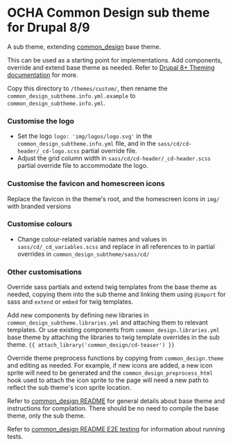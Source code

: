 # OCHA Common Design sub theme for Drupal 8/9

A sub theme, extending [common_design](https://github.com/UN-OCHA/common_design) base theme.

This can be used as a starting point for implementations. Add components, override and extend base theme as needed.
Refer to [Drupal 8+ Theming documentation](https://www.drupal.org/docs/theming-drupal) for more.

Copy this directory to `/themes/custom/`, then rename the `common_design_subtheme.info.yml.example` to
`common_design_subtheme.info.yml`.

### Customise the logo
- Set the logo `logo: 'img/logos/logo.svg'` in the `common_design_subtheme.info.yml` file, and in the
`sass/cd/cd-header/_cd-logo.scss` partial override file.
- Adjust the grid column width in `sass/cd/cd-header/_cd-header.scss` partial override file to accommodate the logo.

### Customise the favicon and homescreen icons
Replace the favicon in the theme's root, and the homescreen icons in `img/` with branded versions

### Customise colours
- Change colour-related variable names and values in `sass/cd/_cd_variables.scss` and replace in all references to in
partial overrides in `common_design_subtheme/sass/cd/`

### Other customisations
Override sass partials and extend twig templates from the base theme as needed, copying them into the sub theme and
linking them using `@import` for sass and `extend` or `embed` for twig templates.

Add new components by defining new libraries in `common_design_subtheme.libraries.yml` and attaching them to relevant
templates. Or use existing components from `common_design.libraries.yml` base theme by attaching the libraries to twig
template overrides in the sub theme.
`{{ attach_library('common_design/cd-teaser') }}`

Override theme preprocess functions by copying from `common_design.theme` and editing as needed. For example, if new
icons are added, a new icon sprite will need to be generated and the `common_design_preprocess_html` hook used to attach
the icon sprite to the page will need a new path to reflect the sub theme's icon sprite location.

Refer to [common_design README](https://github.com/UN-OCHA/common_design/#common-design-base-theme-for-drupal-89) for
general details about base theme and instructions for compilation. There should be no need to compile the base theme,
only the sub theme.

Refer to [common_design README E2E testing](https://github.com/UN-OCHA/common_design/#e2e-testing) for information about
running tests.
